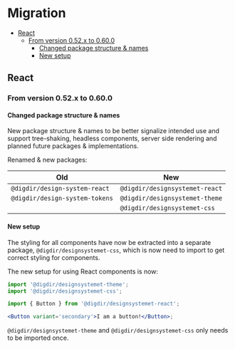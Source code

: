 <h1>Migration</h1>

- [React](#react)
  - [From version 0.52.x to 0.60.0](#from-version-052x-to-0600)
    - [Changed package structure \& names](#changed-package-structure--names)
    - [New setup](#new-setup)

## React

### From version 0.52.x to 0.60.0

#### Changed package structure & names

New package structure & names to be better signalize intended use and support tree-shaking, headless components, server side rendering and planned future packages & implementations.

Renamed & new packages:

| Old                            | New                            |
| ------------------------------ | ------------------------------ |
| `@digdir/design-system-react`  | `@digdir/designsystemet-react` |
| `@digdir/design-system-tokens` | `@digdir/designsystemet-theme` |
|                                | `@digdir/designsystemet-css`   |

#### New setup

The styling for all components have now be extracted into a separate package, `@digdir/designsystemet-css`, which is now need to import to get correct styling for components.

The new setup for using React components is now:

```jsx
import '@digdir/designsystemet-theme';
import '@digdir/designsystemet-css';

import { Button } from '@digdir/designsystemet-react';

<Button variant='secondary'>I am a button!</Button>;
```

`@digdir/designsystemet-theme` and `@digdir/designsystemet-css` only needs to be imported once.
